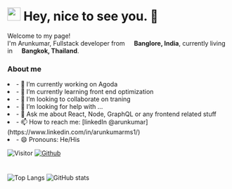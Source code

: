 <h1><img src="https://emojis.slackmojis.com/emojis/images/1531849430/4246/blob-sunglasses.gif?1531849430" width="30"/> Hey, nice to see you. 👋</h1>

<p>Welcome to my page! </br> I'm Arunkumar, Fullstack developer from <img src="https://upload.wikimedia.org/wikipedia/en/4/41/Flag_of_India.svg" width="13"/> <b>Banglore, India</b>, currently living in <img src="https://upload.wikimedia.org/wikipedia/commons/a/a9/Flag_of_Thailand.svg" width="13"/> <b>Bangkok, Thailand</b>. </p>
<h3>About me</h3>
<ui>
  <li>
- 🔭 I’m currently working on Agoda
  </li>
   <li>
- 🌱 I’m currently learning front end optimization
     </li>
   <li>
- 👯 I’m looking to collaborate on traning
     </li>
   <li>
- 🤔 I’m looking for help with ...
     </li>
   <li>
- 💬 Ask me about React, Node, GraphQL or any frontend related stuff
     </li>
   <li>
- 📫 How to reach me: [linkedIn @arunkumar](https://www.linkedin.com/in/arunkumarms1/)
     </li>
   <li>
- 😄 Pronouns: He/His
     </li>
  </ui>

![Visitor](https://visitor-badge.laobi.icu/badge?page_id=Arunkumar-MS) 
[![Github](https://img.shields.io/github/followers/Arunkumar-MS?label=Follow&style=social)](https://github.com/Arunkumar-MS)

#
![Top Langs](https://github-readme-stats.vercel.app/api/top-langs/?username=Arunkumar-MS&theme=tokyonight&hide=java)
![GitHub stats](https://github-readme-stats.vercel.app/api?username=Arunkumar-MS&show_icons=true&theme=tokyonight)
